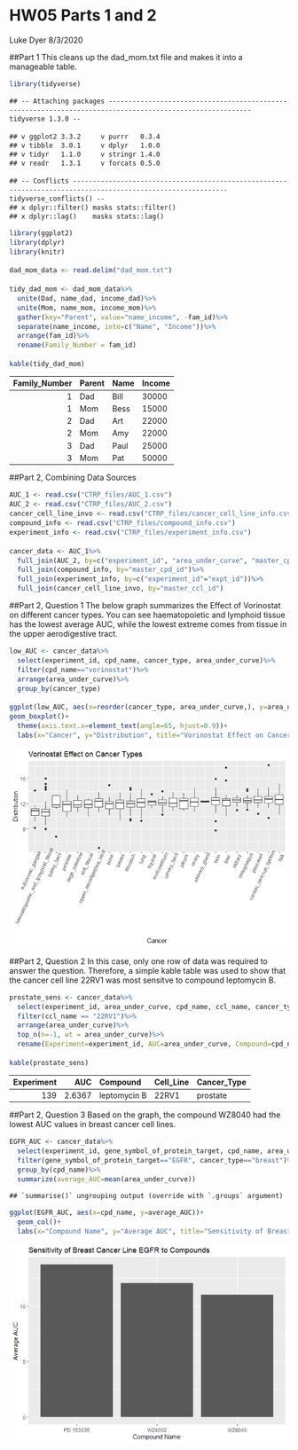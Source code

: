 HW05 Parts 1 and 2
================
Luke Dyer
8/3/2020

\#\#Part 1 This cleans up the dad\_mom.txt file and makes it into a
manageable table.

``` r
library(tidyverse)
```

    ## -- Attaching packages ---------------------------------------------------------------------------------------------------------- tidyverse 1.3.0 --

    ## v ggplot2 3.3.2     v purrr   0.3.4
    ## v tibble  3.0.1     v dplyr   1.0.0
    ## v tidyr   1.1.0     v stringr 1.4.0
    ## v readr   1.3.1     v forcats 0.5.0

    ## -- Conflicts ------------------------------------------------------------------------------------------------------------- tidyverse_conflicts() --
    ## x dplyr::filter() masks stats::filter()
    ## x dplyr::lag()    masks stats::lag()

``` r
library(ggplot2)
library(dplyr)
library(knitr)

dad_mom_data <- read.delim("dad_mom.txt")

tidy_dad_mom <- dad_mom_data%>%
  unite(Dad, name_dad, income_dad)%>%
  unite(Mom, name_mom, income_mom)%>%
  gather(key="Parent", value="name_income", -fam_id)%>%
  separate(name_income, into=c("Name", "Income"))%>%
  arrange(fam_id)%>%
  rename(Family_Number = fam_id)

kable(tidy_dad_mom)
```

| Family\_Number | Parent | Name | Income |
| -------------: | :----- | :--- | :----- |
|              1 | Dad    | Bill | 30000  |
|              1 | Mom    | Bess | 15000  |
|              2 | Dad    | Art  | 22000  |
|              2 | Mom    | Amy  | 22000  |
|              3 | Dad    | Paul | 25000  |
|              3 | Mom    | Pat  | 50000  |

\#\#Part 2, Combining Data Sources

``` r
AUC_1 <- read.csv("CTRP_files/AUC_1.csv")
AUC_2 <- read.csv("CTRP_files/AUC_2.csv")
cancer_cell_line_invo <- read.csv("CTRP_files/cancer_cell_line_info.csv")
compound_info <- read.csv("CTRP_files/compound_info.csv")
experiment_info <- read.csv("CTRP_files/experiment_info.csv")

cancer_data <- AUC_1%>%
  full_join(AUC_2, by=c("experiment_id", "area_under_curve", "master_cpd_id"))%>%
  full_join(compound_info, by="master_cpd_id")%>%
  full_join(experiment_info, by=c("experiment_id"="expt_id"))%>%
  full_join(cancer_cell_line_invo, by="master_ccl_id")
```

\#\#Part 2, Question 1 The below graph summarizes the Effect of
Vorinostat on different cancer types. You can see haematopoietic and
lymphoid tissue has the lowest average AUC, while the lowest extreme
comes from tissue in the upper aerodigestive tract.

``` r
low_AUC <- cancer_data%>%
  select(experiment_id, cpd_name, cancer_type, area_under_curve)%>%
  filter(cpd_name=="vorinostat")%>%
  arrange(area_under_curve)%>%
  group_by(cancer_type)

ggplot(low_AUC, aes(x=reorder(cancer_type, area_under_curve,), y=area_under_curve))+
geom_boxplot()+
  theme(axis.text.x=element_text(angle=65, hjust=0.9))+
  labs(x="Cancer", y="Distribution", title="Vorinostat Effect on Cancer Types")
```

![](HW05_Parts1_-_2_files/figure-gfm/question1-1.png)<!-- -->

\#\#Part 2, Question 2 In this case, only one row of data was required
to answer the question. Therefore, a simple kable table was used to show
that the cancer cell line 22RV1 was most sensitve to compound leptomycin
B.

``` r
prostate_sens <- cancer_data%>%
  select(experiment_id, area_under_curve, cpd_name, ccl_name, cancer_type)%>%
  filter(ccl_name == "22RV1")%>%
  arrange(area_under_curve)%>%
  top_n(n=-1, wt = area_under_curve)%>%
  rename(Experiment=experiment_id, AUC=area_under_curve, Compound=cpd_name, Cell_Line=ccl_name, Cancer_Type=cancer_type)

kable(prostate_sens)
```

| Experiment |    AUC | Compound     | Cell\_Line | Cancer\_Type |
| ---------: | -----: | :----------- | :--------- | :----------- |
|        139 | 2.6367 | leptomycin B | 22RV1      | prostate     |

\#\#Part 2, Question 3 Based on the graph, the compound WZ8040 had the
lowest AUC values in breast cancer cell lines.

``` r
EGFR_AUC <- cancer_data%>%
  select(experiment_id, gene_symbol_of_protein_target, cpd_name, area_under_curve, cancer_type)%>%
  filter(gene_symbol_of_protein_target=="EGFR", cancer_type=="breast")%>%
  group_by(cpd_name)%>%
  summarize(average_AUC=mean(area_under_curve))
```

    ## `summarise()` ungrouping output (override with `.groups` argument)

``` r
ggplot(EGFR_AUC, aes(x=cpd_name, y=average_AUC))+
  geom_col()+
  labs(x="Compound Name", y="Average AUC", title="Sensitivity of Breast Cancer Line EGFR to Compounds")
```

![](HW05_Parts1_-_2_files/figure-gfm/question3-1.png)<!-- -->
